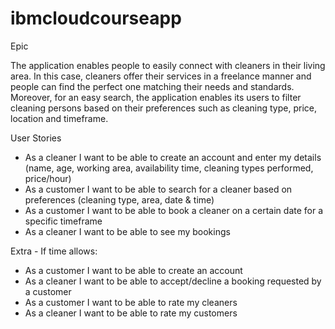 # ibmcloudcourseapp

Epic

The application enables people to easily connect with cleaners in their living area. In this case, cleaners offer their services in a freelance manner and people can find the perfect one matching their needs and standards. Moreover, for an easy search, the application enables its users to filter cleaning persons based on their preferences such as cleaning type, price, location and timeframe.


User Stories

- As a cleaner I want to be able to create an account and enter my details (name, age, working area, availability time, cleaning types performed, price/hour)
- As a customer I want to be able to search for a cleaner based on preferences (cleaning type, area, date & time)
- As a customer I want to be able to book a cleaner on a certain date for a specific timeframe
- As a cleaner I want to be able to see my bookings

Extra - If time allows:
- As a customer I want to be able to create an account
- As a cleaner I want to be able to accept/decline a booking requested by a customer
- As a customer I want to be able to rate my cleaners
- As a cleaner I want to be able to rate my customers
